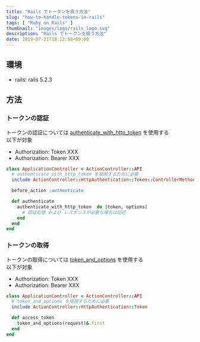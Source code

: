 ```yaml
---
title: "Rails でトークンを扱う方法"
slug: "how-to-handle-tokens-in-rails"
tags: [ "Ruby on Rails" ]
thumbnail: "images/logo/rails_logo.svg"
description: "Rails でトークンを扱う方法"
date: 2019-07-21T18:12:58+09:00
---
```


## 環境

* rails: rails 5.2.3

## 方法

### トークンの認証

トークンの認証については [authenticate_with_http_token](https://api.rubyonrails.org/classes/ActionController/HttpAuthentication/Token/ControllerMethods.html) を使用する  
以下が対象

* Authorization: Token XXX
* Authorization: Bearer XXX

```rb
class ApplicationController < ActionController::API
  # authenticate_with_http_token を使用するために必要
  include ActionController::HttpAuthentication::Token::ControllerMethods

  before_action :authenticate

  def authenticate
    authenticate_with_http_token  do |token, options|
      # 認証処理 および レスポンスが必要な場合は記述
    end
  end
end
```

### トークンの取得

トークンの取得については [token_and_options](https://apidock.com/rails/v5.2.3/ActionController/HttpAuthentication/Token/token_and_options) を使用する  
以下が対象

* Authorization: Token XXX
* Authorization: Bearer XXX

```rb
class ApplicationController < ActionController::API
  # token_and_options を使用するために必要
  include ActionController::HttpAuthentication::Token

  def access_token
    token_and_options(request)&.first
  end
end
```
